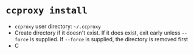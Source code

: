 # `ccproxy install`

- `ccproxy` user directory: `~/.ccproxy`
- Create directory if it doesn't exist. If it does exist, exit early unless `--force` is supplied. If `--force` is supplied, the directory is removed first
- C
